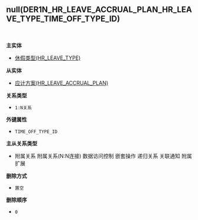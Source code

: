 ## null(DER1N_HR_LEAVE_ACCRUAL_PLAN_HR_LEAVE_TYPE_TIME_OFF_TYPE_ID) <!-- {docsify-ignore-all} -->



<br>
<p class="panel-title"><b>主实体</b></p>

* [休假类型(HR_LEAVE_TYPE)](module/hr/hr_leave_type)

<p class="panel-title"><b>从实体</b></p>

* [应计方案(HR_LEAVE_ACCRUAL_PLAN)](module/hr/hr_leave_accrual_plan)

<p class="panel-title"><b>关系类型</b></p>

* `1:N关系`

<p class="panel-title"><b>外键属性</b></p>

* `TIME_OFF_TYPE_ID`

<p class="panel-title"><b>主从关系类型</b></p>

* <i class="fa fa-square"/></i> 附属关系 <i class="fa fa-square"/></i> 附属关系(N:N连接) <i class="fa fa-square"/></i> 数据访问控制 <i class="fa fa-square"/></i> 嵌套操作 <i class="fa fa-square"/></i> 递归关系 <i class="fa fa-square"/></i> 关联通知 <i class="fa fa-square"/></i> 附属扩展

<p class="panel-title"><b>删除方式</b></p>

* `置空`

<p class="panel-title"><b>删除顺序</b></p>

* `0`

